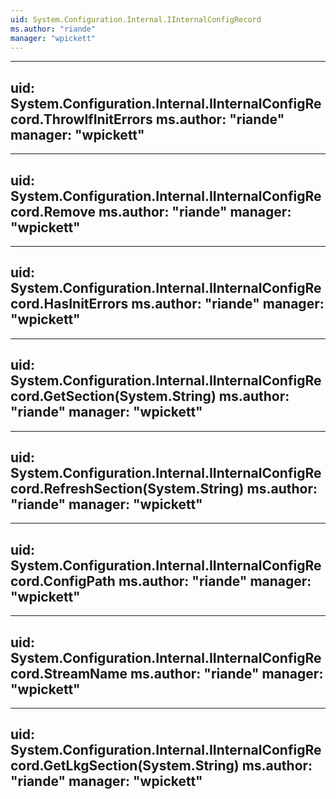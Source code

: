 ```yaml
---
uid: System.Configuration.Internal.IInternalConfigRecord
ms.author: "riande"
manager: "wpickett"
---
```


---
uid: System.Configuration.Internal.IInternalConfigRecord.ThrowIfInitErrors
ms.author: "riande"
manager: "wpickett"
---

---
uid: System.Configuration.Internal.IInternalConfigRecord.Remove
ms.author: "riande"
manager: "wpickett"
---

---
uid: System.Configuration.Internal.IInternalConfigRecord.HasInitErrors
ms.author: "riande"
manager: "wpickett"
---

---
uid: System.Configuration.Internal.IInternalConfigRecord.GetSection(System.String)
ms.author: "riande"
manager: "wpickett"
---

---
uid: System.Configuration.Internal.IInternalConfigRecord.RefreshSection(System.String)
ms.author: "riande"
manager: "wpickett"
---

---
uid: System.Configuration.Internal.IInternalConfigRecord.ConfigPath
ms.author: "riande"
manager: "wpickett"
---

---
uid: System.Configuration.Internal.IInternalConfigRecord.StreamName
ms.author: "riande"
manager: "wpickett"
---

---
uid: System.Configuration.Internal.IInternalConfigRecord.GetLkgSection(System.String)
ms.author: "riande"
manager: "wpickett"
---
